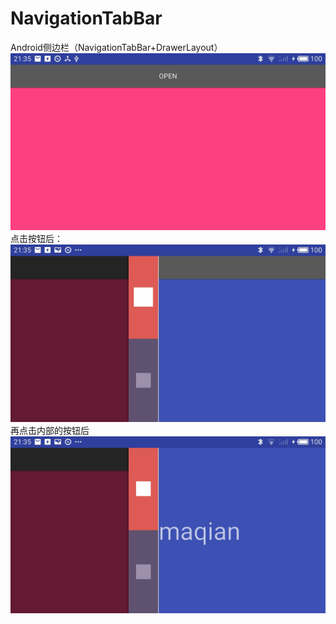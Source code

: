 # NavigationTabBar
Android侧边栏（NavigationTabBar+DrawerLayout）
![](https://github.com/IsMaQian/NavigationTabBar/blob/master/picture/1.jpg)
点击按钮后：
![](https://github.com/IsMaQian/NavigationTabBar/blob/master/picture/2.jpg)
再点击内部的按钮后
![](https://github.com/IsMaQian/NavigationTabBar/blob/master/picture/3.jpg)
